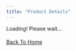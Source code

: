 ```yaml
---
title: "Product Details"
---
```


  <div class="row gx-5 py-4">
  <div id="loading" class="text-center my-5">
    <div class="spinner-border text-primary mt-2" role="status">
        <span class="sr-only"></span>
    </div>
    <span class="mx-2">Loading! Please wait...</span>
  </div>
      <aside class="col-lg-6">
        <div class="mb-3 d-flex justify-content-center">
           <img id="product-img" 
            src="" 
            class="rounded-4 fit mx-auto"
            style="max-width: 100%; max-height: 80vh; object-fit: cover; display: block;" />
        </div>
      </aside>
      <main class="col-lg-6">
        <div class="ps-lg-3">
          <h4 class="title text-dark" id="product-title">
          </h4>
          <div class="d-flex flex-row my-2">
                <span class="h4" id="price"></span>
          </div>
          <div class="my-3">
          <p id="description">
          </p>
          <div>
          <div class="py-3">
            <a href="/" class="btn btn-primary rounded" id="backBtn">Back To Home</a>
          </div>
        </div>
      </main>
    </div>

  </div>

<script>
    document.addEventListener('DOMContentLoaded', function() {
        const urlParams = new URLSearchParams(window.location.search);
        const productId = urlParams.get('id');
        const loading = document.getElementById('loading');

        if (productId) {
            fetch(`http://localhost:8000/api/product/${productId}`)
                .then(response => response.json())
                .then(product => {
                    loading.style.display = 'none';
                    document.getElementById('product-title').innerText = product.name;
                    document.getElementById('description').innerText = product.description;
                    document.getElementById('price').innerText = `$${product.price}`;
                    document.getElementById('product-img').src = product.image;
                })
                .catch(error => {
                    console.error('Error fetching product details:', error);
                });
        } else {
            console.error('No product ID found in the URL');
        }
    });
</script>
